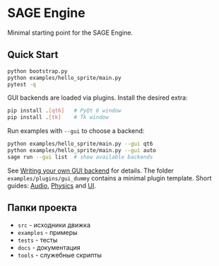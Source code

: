 # SAGE Engine

Minimal starting point for the SAGE Engine.

## Quick Start

```bash
python bootstrap.py
python examples/hello_sprite/main.py
pytest -q
```

GUI backends are loaded via plugins. Install the desired extra:

```bash
pip install .[qt6]   # PyQt 6 window
pip install .[tk]    # Tk window
```

Run examples with `--gui` to choose a backend:

```bash
python examples/hello_sprite/main.py --gui qt6
python examples/hello_sprite/main.py --gui auto
sage run --gui list  # show available backends
```

See [Writing your own GUI backend](docs/writing_gui_backend.md) for details.
The folder `examples/plugins/gui_dummy` contains a minimal plugin template.
Short guides: [Audio](docs/audio_quickstart.md),
[Physics](docs/physics_quickstart.md) and
[UI](docs/ui_quickstart.md).

## Папки проекта

- `src` - исходники движка
- `examples` - примеры
- `tests` - тесты
- `docs` - документация
- `tools` - служебные скрипты
